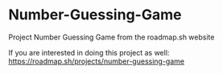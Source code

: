 # Number-Guessing-Game
Project Number Guessing Game from the roadmap.sh website

If you are interested in doing this project as well: https://roadmap.sh/projects/number-guessing-game
